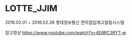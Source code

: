 # LOTTE_JJIM
2016.02.01 ~ 2016.02.26 롯데정보통신 편의점입재고알림시스템

참고영상 https://www.youtube.com/watch?v=4E8RC3RYT-w

